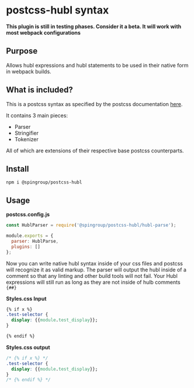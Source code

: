 # postcss-hubl syntax
**This plugin is still in testing phases. Consider it a beta. It will work with most webpack configurations**

## Purpose 

Allows hubl expressions and hubl statements to be used in their native form in webpack builds.

## What is included?

This is a postcss syntax as specified by the postcss documentation [here](https://github.com/postcss/postcss/blob/main/docs/syntax.md). 

It contains 3 main pieces:

- Parser
- Stringifier
- Tokenizer

All of which are extensions of their respective base postcss counterparts.

## Install
`npm i @spingroup/postcss-hubl`

## Usage

**postcss.config.js**
```js {title: postcss.config.js}
const HublParser = require('@spingroup/postcss-hubl/hubl-parse');

module.exports = {
  parser: HublParse,
  plugins: []
};
```

Now you can write native hubl syntax inside of your css files and postcss will recognize it as valid markup. The parser will output the hubl inside of a comment so that any linting and other build tools will not fail. Your Hubl expressions will still run as long as they are not inside of hulb comments `{##}`

**Styles.css Input**
```css {title: postcss.config.js}
{% if x %}
.test-selector {
  display: {{module.test_display}};
}

{% endif %}
```

**Styles.css output**
```css {title: postcss.config.js}
/* {% if x %} */
.test-selector {
  display: {{module.test_display}};
}
/* {% endif %} */
```
